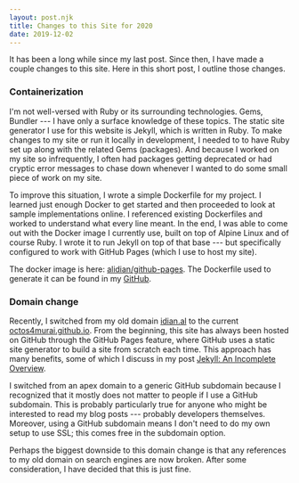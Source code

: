 ```yaml
---
layout: post.njk
title: Changes to this Site for 2020
date: 2019-12-02
---
```


It has been a long while since my last post. Since then, I have made a couple changes to this site. Here in this short post, I outline those changes.

### Containerization

I'm not well-versed with Ruby or its surrounding technologies. Gems, Bundler --- I have only a surface knowledge of these topics. The static site generator I use for this website is Jekyll, which is written in Ruby. To make changes to my site or run it locally in development, I needed to to have Ruby set up along with the related Gems (packages). And because I worked on my site so infrequently, I often had packages getting deprecated or had cryptic error messages to chase down whenever I wanted to do some small piece of work on my site.

To improve this situation, I wrote a simple Dockerfile for my project. I learned just enough Docker to get started and then proceeded to look at sample implementations online. I referenced existing Dockerfiles and worked to understand what every line meant. In the end, I was able to come out with the Docker image I currently use, built on top of Alpine Linux and of course Ruby. I wrote it to run Jekyll on top of that base --- but specifically configured to work with GitHub Pages (which I use to host my site).

The docker image is here: [alidian/github-pages](https://hub.docker.com/r/alidian/github-pages). The Dockerfile used to generate it can be found in my [GitHub](https://github.com/octos4murai/octos4murai.github.io/blob/master/Dockerfile).

### Domain change

Recently, I switched from my old domain [idian.al](http://idian.al) to the current [octos4murai.github.io](https://octos4murai.github.io). From the beginning, this site has always been hosted on GitHub through the GitHub Pages feature, where GitHub uses a static site generator to build a site from scratch each time. This approach has many benefits, some of which I discuss in my post [Jekyll: An Incomplete Overview](/posts/2016/jekyll-an-incomplete-overview).

I switched from an apex domain to a generic GitHub subdomain because I recognized that it mostly does not matter to people if I use a GitHub subdomain. This is probably particularly true for anyone who might be interested to read my blog posts --- probably developers themselves. Moreover, using a GitHub subdomain means I don't need to do my own setup to use SSL; this comes free in the subdomain option.

Perhaps the biggest downside to this domain change is that any references to my old domain on search engines are now broken. After some consideration, I have decided that this is just fine.